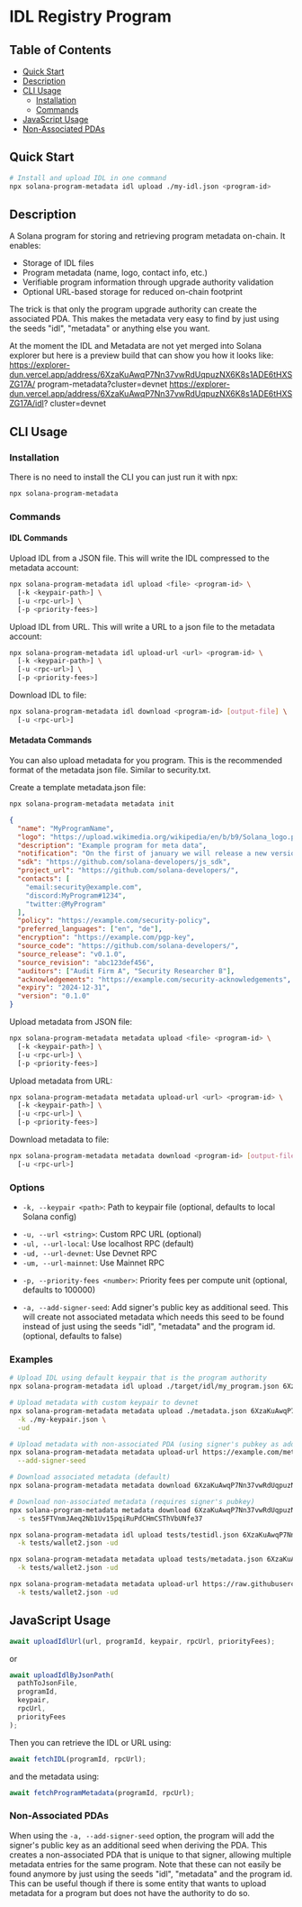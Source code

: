 # IDL Registry Program

## Table of Contents

- [Quick Start](#quick-start)
- [Description](#description)
- [CLI Usage](#cli-usage)
  - [Installation](#installation)
  - [Commands](#commands)
- [JavaScript Usage](#javascript-usage)
- [Non-Associated PDAs](#non-associated-pdas)

## Quick Start

```bash
# Install and upload IDL in one command
npx solana-program-metadata idl upload ./my-idl.json <program-id>
```

## Description

A Solana program for storing and retrieving program metadata on-chain. It enables:

- Storage of IDL files
- Program metadata (name, logo, contact info, etc.)
- Verifiable program information through upgrade authority validation
- Optional URL-based storage for reduced on-chain footprint

The trick is that only the program upgrade authority can create the associated PDA. This
makes the metadata very easy to find by just using the seeds "idl", "metadata" or anything
else you want.

At the moment the IDL and Metadata are not yet merged into Solana explorer but here is a
preview build that can show you how it looks like:
https://explorer-dun.vercel.app/address/6XzaKuAwqP7Nn37vwRdUqpuzNX6K8s1ADE6tHXSZG17A/
program-metadata?cluster=devnet
https://explorer-dun.vercel.app/address/6XzaKuAwqP7Nn37vwRdUqpuzNX6K8s1ADE6tHXSZG17A/idl?
cluster=devnet

## CLI Usage

### Installation

There is no need to install the CLI you can just run it with npx:

```bash
npx solana-program-metadata
```

### Commands

#### IDL Commands

Upload IDL from a JSON file. This will write the IDL compressed to the metadata account:

```bash
npx solana-program-metadata idl upload <file> <program-id> \
  [-k <keypair-path>] \
  [-u <rpc-url>] \
  [-p <priority-fees>]
```

Upload IDL from URL. This will write a URL to a json file to the metadata account:

```bash
npx solana-program-metadata idl upload-url <url> <program-id> \
  [-k <keypair-path>] \
  [-u <rpc-url>] \
  [-p <priority-fees>]
```

Download IDL to file:

```bash
npx solana-program-metadata idl download <program-id> [output-file] \
  [-u <rpc-url>]
```

#### Metadata Commands

You can also upload metadata for you program. This is the recommended format of the metadata json file. Similar to security.txt.

Create a template metadata.json file:

```bash
npx solana-program-metadata metadata init
```

```json
{
  "name": "MyProgramName",
  "logo": "https://upload.wikimedia.org/wikipedia/en/b/b9/Solana_logo.png",
  "description": "Example program for meta data",
  "notification": "On the first of january we will release a new version! Please update your SDKS!!!!",
  "sdk": "https://github.com/solana-developers/js_sdk",
  "project_url": "https://github.com/solana-developers/",
  "contacts": [
    "email:security@example.com",
    "discord:MyProgram#1234",
    "twitter:@MyProgram"
  ],
  "policy": "https://example.com/security-policy",
  "preferred_languages": ["en", "de"],
  "encryption": "https://example.com/pgp-key",
  "source_code": "https://github.com/solana-developers/",
  "source_release": "v0.1.0",
  "source_revision": "abc123def456",
  "auditors": ["Audit Firm A", "Security Researcher B"],
  "acknowledgements": "https://example.com/security-acknowledgements",
  "expiry": "2024-12-31",
  "version": "0.1.0"
}
```

Upload metadata from JSON file:

```bash
npx solana-program-metadata metadata upload <file> <program-id> \
  [-k <keypair-path>] \
  [-u <rpc-url>] \
  [-p <priority-fees>]
```

Upload metadata from URL:

```bash
npx solana-program-metadata metadata upload-url <url> <program-id> \
  [-k <keypair-path>] \
  [-u <rpc-url>] \
  [-p <priority-fees>]
```

Download metadata to file:

```bash
npx solana-program-metadata metadata download <program-id> [output-file] \
  [-u <rpc-url>]
```

### Options

- `-k, --keypair <path>`: Path to keypair file (optional, defaults to local Solana config)

* `-u, --url <string>`: Custom RPC URL (optional)
* `-ul, --url-local`: Use localhost RPC (default)
* `-ud, --url-devnet`: Use Devnet RPC
* `-um, --url-mainnet`: Use Mainnet RPC

- `-p, --priority-fees <number>`: Priority fees per compute unit (optional, defaults to 100000)

- `-a, --add-signer-seed`: Add signer's public key as additional seed. This will create not associated metadata which needs this seed to be found instead of just using the seeds "idl", "metadata" and the program id. (optional, defaults to false)

### Examples

```bash
# Upload IDL using default keypair that is the program authority
npx solana-program-metadata idl upload ./target/idl/my_program.json 6XzaKuAwqP7Nn37vwRdUqpuzNX6K8s1ADE6tHXSZG17A

# Upload metadata with custom keypair to devnet
npx solana-program-metadata metadata upload ./metadata.json 6XzaKuAwqP7Nn37vwRdUqpuzNX6K8s1ADE6tHXSZG17A \
  -k ./my-keypair.json \
  -ud

# Upload metadata with non-associated PDA (using signer's pubkey as additional seed creating a non associated metadata account)
npx solana-program-metadata metadata upload-url https://example.com/metadata.json 6XzaKuAwqP7Nn37vwRdUqpuzNX6K8s1ADE6tHXSZG17A \
  --add-signer-seed

# Download associated metadata (default)
npx solana-program-metadata metadata download 6XzaKuAwqP7Nn37vwRdUqpuzNX6K8s1ADE6tHXSZG17A ./my-metadata.json

# Download non-associated metadata (requires signer's pubkey)
npx solana-program-metadata metadata download 6XzaKuAwqP7Nn37vwRdUqpuzNX6K8s1ADE6tHXSZG17A ./my-metadata.json \
  -s tes5FTVnmJAeq2Nb1Uv15pqiRuPdCHmCSThVbUNfe37

npx solana-program-metadata idl upload tests/testidl.json 6XzaKuAwqP7Nn37vwRdUqpuzNX6K8s1ADE6tHXSZG17A \
  -k tests/wallet2.json -ud

npx solana-program-metadata metadata upload tests/metadata.json 6XzaKuAwqP7Nn37vwRdUqpuzNX6K8s1ADE6tHXSZG17A \
  -k tests/wallet2.json -ud

npx solana-program-metadata metadata upload-url https://raw.githubusercontent.com/solana-developers/idl-program/refs/heads/main/tests/metadata.json 6XzaKuAwqP7Nn37vwRdUqpuzNX6K8s1ADE6tHXSZG17A \
  -k tests/wallet2.json -ud

```

## JavaScript Usage

```typescript
await uploadIdlUrl(url, programId, keypair, rpcUrl, priorityFees);
```

or

```typescript
await uploadIdlByJsonPath(
  pathToJsonFile,
  programId,
  keypair,
  rpcUrl,
  priorityFees
);
```

Then you can retrieve the IDL or URL using:

```typescript
await fetchIDL(programId, rpcUrl);
```

and the metadata using:

```typescript
await fetchProgramMetadata(programId, rpcUrl);
```

### Non-Associated PDAs

When using the `-a, --add-signer-seed` option, the program will add the signer's public key as an additional seed when deriving the PDA. This creates a non-associated PDA that is unique to that signer, allowing multiple metadata entries for the same program. Note that these can not easily be found anymore by just using the seeds "idl", "metadata" and the program id.
This can be useful though if there is some entity that wants to upload metadata for a program but does not have the authority to do so.
